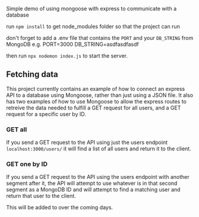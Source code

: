 Simple demo of using mongoose with express to communicate with a database

run `npm install` to get node_modules folder so that the project can run

don't forget to add a .env file that contains the `PORT` and your `DB_STRING` from MongoDB
e.g.
PORT=3000
DB_STRING=asdfasdfasdf

then run `npx nodemon index.js` to start the server.

## Fetching data

This project currently contains an example of how to connect an express API to a database using Mongoose, rather than just using a JSON file. It also has two examples of how to use Mongoose to allow the express routes to retreive the data needed to fulfill a GET request for all users, and a GET request for a specific user by ID.

### GET all

If you send a GET request to the API using just the users endpoint `localhost:3000/users/` it will find a list of all users and return it to the client.

### GET one by ID

If you send a GET request to the API using the users endpoint with another segment after it, the API will attempt to use whatever is in that second segment as a MongoDB ID and will attempt to find a matching user and return that user to the client.

This will be added to over the coming days.
